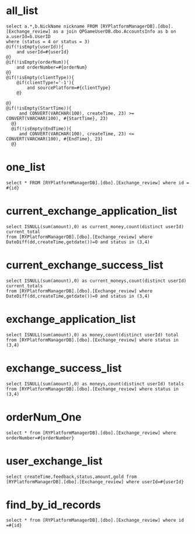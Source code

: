 all_list
===
    select a.*,b.NickName nickname FROM [RYPlatformManagerDB].[dbo].[Exchange_review] as a join QPGameUserDB.dbo.AccountsInfo as b on a.userId=b.UserID
    where (status = 4 or status = 3)
    @if(!isEmpty(userId)){
        and userId=#{userId}
    @}
    @if(!isEmpty(orderNum)){
        and orderNumber=#{orderNum}
    @}
    @if(!isEmpty(clientType)){
        @if(clientType!='-1'){
            and sourcePlatform=#{clientType}
        @}
        
    @}
    @if(!isEmpty(StartTime)){
         and CONVERT(VARCHAR(100), createTime, 23) >= CONVERT(VARCHAR(100), #{StartTime}, 23)
      @}
      @if(!isEmpty(EndTime)){
         and CONVERT(VARCHAR(100), createTime, 23) <= CONVERT(VARCHAR(100), #{EndTime}, 23)
      @}
one_list
===
    select * FROM [RYPlatformManagerDB].[dbo].[Exchange_review] where id = #{id}


current_exchange_application_list
===
    select ISNULL(sum(amount),0) as current_money,count(distinct userId) current_total 
    from [RYPlatformManagerDB].[dbo].[Exchange_review] where DateDiff(dd,createTime,getdate())=0 and status in (3,4)
current_exchange_success_list
===
    select ISNULL(sum(amount),0) as current_moneys,count(distinct userId) current_totals 
    from [RYPlatformManagerDB].[dbo].[Exchange_review] where DateDiff(dd,createTime,getdate())=0 and status in (3,4)
exchange_application_list
===
    select ISNULL(sum(amount),0) as money,count(distinct userId) total from [RYPlatformManagerDB].[dbo].[Exchange_review] where status in (3,4)
exchange_success_list
===
    select ISNULL(sum(amount),0) as moneys,count(distinct userId) totals from [RYPlatformManagerDB].[dbo].[Exchange_review] where status in (3,4)
orderNum_One
===
    select * from [RYPlatformManagerDB].[dbo].[Exchange_review] where orderNumber=#{orderNumber}

user_exchange_list
===
    select createTime,feedback,status,amount,gold from [RYPlatformManagerDB].[dbo].[Exchange_review] where userId=#{userId}

find_by_id_records
===
    select * from [RYPlatformManagerDB].[dbo].[Exchange_review] where id =#{id}
